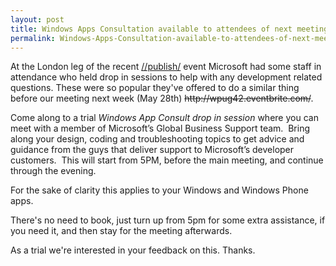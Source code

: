 ```yaml
---
layout: post
title: Windows Apps Consultation available to attendees of next meeting
permalink: Windows-Apps-Consultation-available-to-attendees-of-next-meeting
---
```


At the London leg of the recent [//publish/](https://publishwindows.com/) event Microsoft had some staff in attendance who held drop in sessions to help with any development related questions. These were so popular they've offered to do a similar thing before our meeting next week (May 28th) ~~http&#58;&#47;&#47;wpug42.eventbrite.com/~~.

Come along to a trial _Windows App Consult drop in session_ where you can meet with a member of Microsoft’s Global Business Support team.  Bring along your design, coding and troubleshooting topics to get advice and guidance from the guys that deliver support to Microsoft’s developer customers.  This will start from 5PM, before the main meeting, and continue through the evening.

For the sake of clarity this applies to your Windows and Windows Phone apps.

There's no need to book, just turn up from 5pm for some extra assistance, if you need it, and then stay for the meeting afterwards.

As a trial we're interested in your feedback on this. Thanks.
